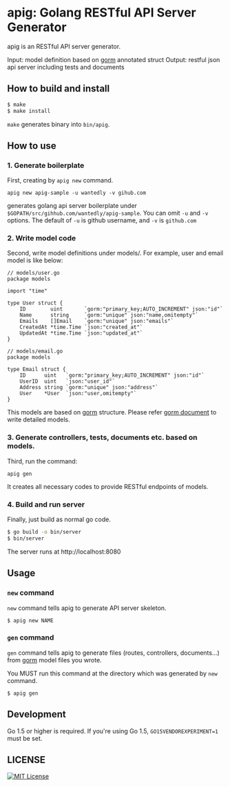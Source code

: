 # apig: Golang RESTful API Server Generator

apig is an RESTful API server generator.

Input: model definition based on [gorm](https://github.com/jinzhu/gorm) annotated struct
Output: restful json api server including tests and documents

## How to build and install

```bash
$ make
$ make install
```

`make` generates binary into `bin/apig`.

## How to use

### 1. Generate boilerplate

First, creating by `apig new` command.

```
apig new apig-sample -u wantedly -v gihub.com
```

generates golang api server boilerplate under `$GOPATH/src/gihhub.com/wantedly/apig-sample`.
You can omit `-u` and `-v` options. The default of `-u` is github username, and `-v` is `github.com`

### 2. Write model code

Second, write model definitions under models/. For example, user and email model is like below:

```
// models/user.go
package models

import "time"

type User struct {
	ID        uint       `gorm:"primary_key;AUTO_INCREMENT" json:"id"`
	Name      string     `gorm:"unique" json:"name,omitempty"`
	Emails    []Email    `gorm:"unique" json:"emails"`
	CreatedAt *time.Time `json:"created_at"`
	UpdatedAt *time.Time `json:"updated_at"`
}
```

```
// models/email.go
package models

type Email struct {
	ID      uint   `gorm:"primary_key;AUTO_INCREMENT" json:"id"`
	UserID  uint   `json:"user_id"`
	Address string `gorm:"unique" json:"address"`
	User    *User  `json:"user,omitempty"`
}
```

This models are based on [gorm](https://github.com/jinzhu/gorm) structure.
Please refer [gorm document](http://jinzhu.me/gorm/) to write detailed models.

### 3. Generate controllers, tests, documents etc. based on models.

Third, run the command:

```
apig gen
```

It creates all necessary codes to provide RESTful endpoints of models.

### 4. Build and run server

Finally, just build as normal go code.

```bash
$ go build -o bin/server
$ bin/server
```

The server runs at http://localhost:8080


## Usage

### `new` command
`new` command tells apig to generate API server skeleton.

```
$ apig new NAME
```

### `gen` command
`gen` command tells apig to generate files (routes, controllers, documents...) from [gorm](https://github.com/jinzhu/gorm) model files you wrote.

You MUST run this command at the directory which was generated by `new` command.

```
$ apig gen
```


## Development

Go 1.5 or higher is required.
If you're using Go 1.5, `GO15VENDOREXPERIMENT=1` must be set.


## LICENSE
[![MIT License](http://img.shields.io/badge/license-MIT-blue.svg?style=flat)](LICENSE)

